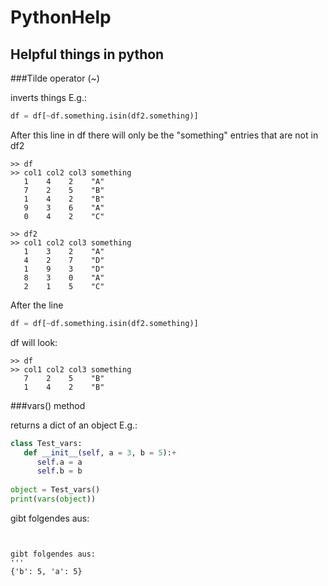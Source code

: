 # PythonHelp
Helpful things in python
---

###Tilde operator (~) 

inverts things
E.g.: 
```python
df = df[~df.something.isin(df2.something)]
```
After this line in df there will only be the "something" entries that are not in df2
```
>> df
>> col1 col2 col3 something
   1    4    2    "A"
   7    2    5    "B"
   1    4    2    "B"
   9    3    6    "A"
   0    4    2    "C"
```
   
```
>> df2
>> col1 col2 col3 something
   1    3    2    "A"
   4    2    7    "D"
   1    9    3    "D"
   8    3    0    "A"
   2    1    5    "C"
```
   
After the line

```python
df = df[~df.something.isin(df2.something)]
```

df will look:

```
>> df
>> col1 col2 col3 something
   7    2    5    "B"
   1    4    2    "B"
```

###vars() method

returns a dict of an object
E.g.:
```python
class Test_vars:
   def __init__(self, a = 3, b = 5):+
      self.a = a
      self.b = b
      
object = Test_vars()
print(vars(object))
```

gibt folgendes aus:
```


gibt folgendes aus:
'''
{'b': 5, 'a': 5}
